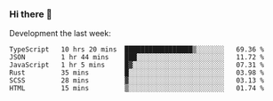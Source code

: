 ### Hi there 👋

Development the last week:
<!--START_SECTION:waka-->

```text
TypeScript   10 hrs 20 mins  █████████████████▒░░░░░░░   69.36 %
JSON         1 hr 44 mins    ███░░░░░░░░░░░░░░░░░░░░░░   11.72 %
JavaScript   1 hr 5 mins     █▓░░░░░░░░░░░░░░░░░░░░░░░   07.31 %
Rust         35 mins         █░░░░░░░░░░░░░░░░░░░░░░░░   03.98 %
SCSS         28 mins         ▓░░░░░░░░░░░░░░░░░░░░░░░░   03.13 %
HTML         15 mins         ▒░░░░░░░░░░░░░░░░░░░░░░░░   01.74 %
```

<!--END_SECTION:waka-->

<!--
**JASONPANGGO/jasonpanggo** is a ✨ _special_ ✨ repository because its `README.md` (this file) appears on your GitHub profile.

Here are some ideas to get you started:

- 🔭 I’m currently working on ...
- 🌱 I’m currently learning ...
- 👯 I’m looking to collaborate on ...
- 🤔 I’m looking for help with ...
- 💬 Ask me about ...
- 📫 How to reach me: ...
- 😄 Pronouns: ...
- ⚡ Fun fact: ...
-->
